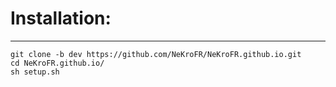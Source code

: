 # Installation:
---
```
git clone -b dev https://github.com/NeKroFR/NeKroFR.github.io.git
cd NeKroFR.github.io/
sh setup.sh
```
